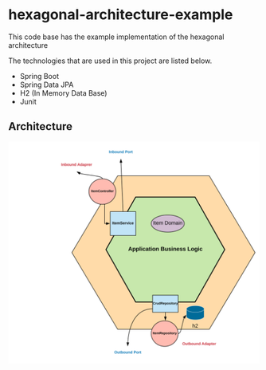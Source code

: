 # hexagonal-architecture-example
This code base has the example implementation of the hexagonal architecture

The technologies that are used in this project are listed below.
-   Spring Boot
-   Spring Data JPA
-   H2 (In Memory Data Base)
-   Junit

## Architecture
 
![](https://github.com/dilipsundarraj1/hexagonal-architecture-example/blob/master/images/Hexagonal%20Architecturen%20-%20Item%20Service.png)